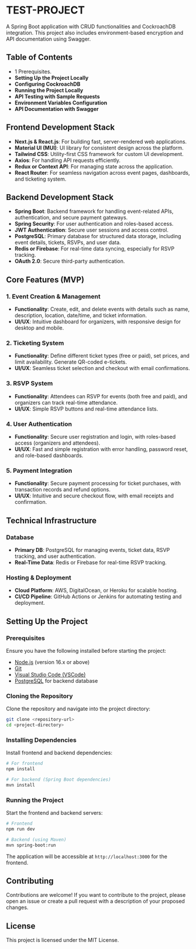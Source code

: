 # TEST-PROJECT 

A Spring Boot application with CRUD functionalities and CockroachDB integration. This project also includes environment-based encryption and API documentation using Swagger.

## Table of Contents

- 1 Prerequisites.
- **Setting Up the Project Locally**
- **Configuring CockroachDB**
- **Running the Project Locally**
- **API Testing with Sample Requests**
- **Environment Variables Configuration**
- **API Documentation with Swagger**

## Frontend Development Stack

- **Next.js & React.js**: For building fast, server-rendered web applications.
- **Material UI (MUI)**: UI library for consistent design across the platform.
- **Tailwind CSS**: Utility-first CSS framework for custom UI development.
- **Axios**: For handling API requests efficiently.
- **Redux or Context API**: For managing state across the application.
- **React Router**: For seamless navigation across event pages, dashboards, and ticketing system.

## Backend Development Stack

- **Spring Boot**: Backend framework for handling event-related APIs, authentication, and secure payment gateways.
- **Spring Security**: For user authentication and roles-based access.
- **JWT Authentication**: Secure user sessions and access control.
- **PostgreSQL**: Primary database for structured data storage, including event details, tickets, RSVPs, and user data.
- **Redis or Firebase**: For real-time data syncing, especially for RSVP tracking.
- **OAuth 2.0**: Secure third-party authentication.

## Core Features (MVP)

### 1. Event Creation & Management
- **Functionality**: Create, edit, and delete events with details such as name, description, location, date/time, and ticket information.
- **UI/UX**: Intuitive dashboard for organizers, with responsive design for desktop and mobile.

### 2. Ticketing System
- **Functionality**: Define different ticket types (free or paid), set prices, and limit availability. Generate QR-coded e-tickets.
- **UI/UX**: Seamless ticket selection and checkout with email confirmations.

### 3. RSVP System
- **Functionality**: Attendees can RSVP for events (both free and paid), and organizers can track real-time attendance.
- **UI/UX**: Simple RSVP buttons and real-time attendance lists.

### 4. User Authentication
- **Functionality**: Secure user registration and login, with roles-based access (organizers and attendees).
- **UI/UX**: Fast and simple registration with error handling, password reset, and role-based dashboards.

### 5. Payment Integration
- **Functionality**: Secure payment processing for ticket purchases, with transaction records and refund options.
- **UI/UX**: Intuitive and secure checkout flow, with email receipts and confirmation.

## Technical Infrastructure

### Database
- **Primary DB**: PostgreSQL for managing events, ticket data, RSVP tracking, and user authentication.
- **Real-Time Data**: Redis or Firebase for real-time RSVP tracking.

### Hosting & Deployment
- **Cloud Platform**: AWS, DigitalOcean, or Heroku for scalable hosting.
- **CI/CD Pipeline**: GitHub Actions or Jenkins for automating testing and deployment.

## Setting Up the Project

### Prerequisites

Ensure you have the following installed before starting the project:

- [Node.js](https://nodejs.org) (version 16.x or above)
- [Git](https://git-scm.com) 
- [Visual Studio Code (VSCode)](https://code.visualstudio.com)
- [PostgreSQL](https://www.postgresql.org/) for backend database

### Cloning the Repository

Clone the repository and navigate into the project directory:

```bash
git clone <repository-url>
cd <project-directory>
```

### Installing Dependencies

Install frontend and backend dependencies:

```bash
# For frontend
npm install

# For backend (Spring Boot dependencies)
mvn install
```

### Running the Project

Start the frontend and backend servers:

```bash
# Frontend
npm run dev

# Backend (using Maven)
mvn spring-boot:run
```

The application will be accessible at `http://localhost:3000` for the frontend.

## Contributing

Contributions are welcome! If you want to contribute to the project, please open an issue or create a pull request with a description of your proposed changes.

## License

This project is licensed under the MIT License.
